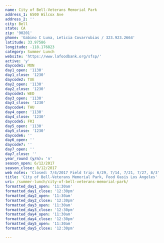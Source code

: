 ```yaml
---
name: City of Bell-Veterans Memorial Park
address_1: 6500 Wilcox Ave
address_2: ''
city: Bell
state: CA
zip: '90201'
phone: 'Gabino C Luna, Leticia Covarrubias / 323.923.2664'
latitude: 33.97586
longitude: -118.176823
category: Summer Lunch
website: 'https://www.lafoodbank.org/sfsp/'
active: 'y'
daycode1: MON
day1_open: '1130'
day1_close: '1230'
daycode2: TUE
day2_open: '1130'
day2_close: '1230'
daycode3: WED
day3_open: '1130'
day3_close: '1230'
daycode4: THU
day4_open: '1130'
day4_close: '1230'
daycode5: FRI
day5_open: '1130'
day5_close: '1230'
daycode6: ''
day6_open: ''
daycode7: ''
day7_open: ''
day7_close: ''
year_round (y/n): 'n'
season_open: 6/12/2017
season_close: 8/12/2017
web notes: 'Closed: 7/4/2017 Field trip: 6/29, 7/14, 7/21, 7/27, 8/3'
title: 'City of Bell-Veterans Memorial Park, Food Oasis Los Angeles'
uri: /summer-lunch/city-of-bell-veterans-memorial-park/
formatted_day1_open: '11:30am'
formatted_day1_close: '12:30pm'
formatted_day2_open: '11:30am'
formatted_day2_close: '12:30pm'
formatted_day3_open: '11:30am'
formatted_day3_close: '12:30pm'
formatted_day4_open: '11:30am'
formatted_day4_close: '12:30pm'
formatted_day5_open: '11:30am'
formatted_day5_close: '12:30pm'

---
```



